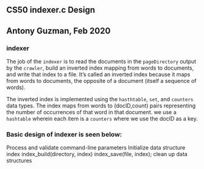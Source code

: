 ## CS50 indexer.c Design

## Antony Guzman, Feb 2020

### indexer
The job of the `indexer` is to read the documents in the `pageDirectory` output by the `crawler`, build an inverted index mapping from words to documents, and write that index to a file. It’s called an inverted index because it maps from words to documents, the opposite of a document (itself a sequence of words).

The inverted index is implemented using the `hasthtable`, `set`, and `counters` data types. The index maps from words to (docID,count) pairs representing the number of occurrences of that word in that document. we use a `hashtable` wherein each item is a `counters` where we use the docID as a key.


### Basic design of indexer is seen below:

Process and validate command-line parameters
Initialize data structure index
index_build(directory, index)
index_save(file, index);
clean up data structures